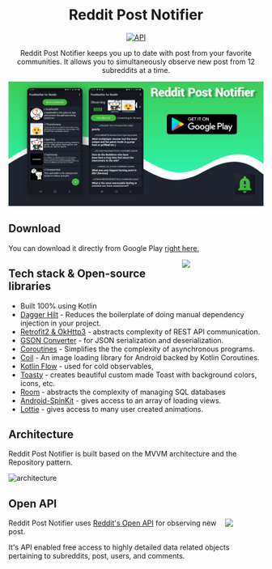 <h1 align="center">Reddit Post Notifier</h1>

<p align="center">
  <a href="https://android-arsenal.com/api?level=21"><img alt="API" src="https://img.shields.io/badge/API-21%2B-brightgreen.svg?style=flat"/></a>
</p>

<p align="center">
Reddit Post Notifier keeps you up to date with post from your favorite communities. It allows you to simultaneously observe new post from 12 subreddits at a time.

<p align="center">
<img src= "preview/post_notifier_feature_graphic.png"/>
</p>

## Download
You can download it directly from Google Play [right here.](https://play.google.com/store/apps/details?id=com.harrison.redditpostnotifier)

<img src="/preview/preview_gif.gif" align="right" width="32%"/>

## Tech stack & Open-source libraries
- Built 100% using Kotlin
- [Dagger Hilt](https://developer.android.com/training/dependency-injection/hilt-android) - Reduces the boilerplate of doing manual dependency injection in your project.
- [Retrofit2 & OkHttp3](https://github.com/square/retrofit) - abstracts complexity of REST API communication.
- [GSON Converter](https://github.com/square/retrofit/tree/master/retrofit-converters/gson) - for JSON serialization and deserialization.
- [Coroutines](https://kotlinlang.org/docs/coroutines-overview.html) - Simplifies the the complexity of asynchronous programs.
- [Coil](https://coil-kt.github.io/coil/) - An image loading library for Android backed by Kotlin Coroutines.
- [Kotlin Flow](https://kotlinlang.org/docs/reference/coroutines/flow.html) - used for cold observables,
- [Toasty](https://github.com/GrenderG/Toasty) - creates beautiful custom made Toast with background colors, icons, etc.
- [Room](https://developer.android.com/training/data-storage/room) - abstracts the complexity of managing SQL databases
- [Android-SpinKit](https://github.com/ybq/Android-SpinKit) - gives access to an array of loading views.
- [Lottie](https://airbnb.io/lottie/#/android) - gives access to many user created animations.

## Architecture
Reddit Post Notifier is built based on the MVVM architecture and the Repository pattern. 

![architecture](https://cdn-images-1.medium.com/max/1200/1*KnYBBZIDDeg4zVDDEcLw2A.png)

## Open API

<img src="https://b.thumbs.redditmedia.com/7GVLmrH9CdZeqXceSEWkmL8_DSUKRGUfwMxnUNh8D8A.png" align="right" width="15%"/>

Reddit Post Notifier uses [Reddit's Open API](https://www.reddit.com/dev/api/) for observing new post.

It's API enabled free access to highly detailed data related objects pertaining to subreddits, post, users, and comments.

